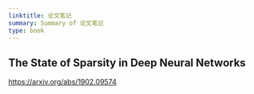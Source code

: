 ```yaml
---
linktitle: 论文笔记
summary: Summary of 论文笔记
type: book
---
```

## The State of Sparsity in Deep Neural Networks
https://arxiv.org/abs/1902.09574

